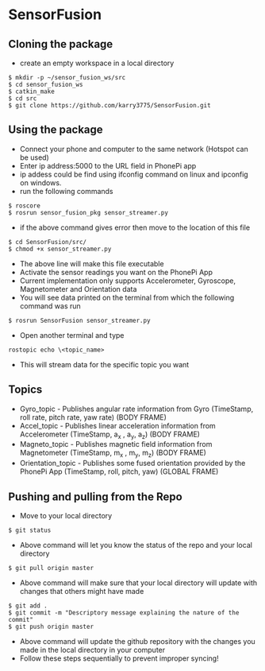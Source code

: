 # SensorFusion

## Cloning the package
- create an empty workspace in a local directory
```
$ mkdir -p ~/sensor_fusion_ws/src 
$ cd sensor_fusion_ws
$ catkin_make
$ cd src
$ git clone https://github.com/karry3775/SensorFusion.git
```

## Using the package
- Connect your phone and computer to the same network (Hotspot can be used)
- Enter ip address:5000 to the URL field in PhonePi app
- ip addess could be find using ifconfig command on linux and ipconfig on windows. 
- run the following commands
```
$ roscore
$ rosrun sensor_fusion_pkg sensor_streamer.py
```
- if the above command gives error then move to the location of this file
```
$ cd SensorFusion/src/
$ chmod +x sensor_streamer.py
```
- The above line will make this file executable
- Activate the sensor readings you want on the PhonePi App
- Current implementation only supports Accelerometer, Gyroscope, Magnetometer and Orientation data
- You will see data printed on the terminal from which the following command was run
```
$ rosrun SensorFusion sensor_streamer.py
```
- Open another terminal and type
```
rostopic echo \<topic_name>
```
- This will stream data for the specific topic you want

## Topics
- Gyro_topic - Publishes angular rate information from Gyro (TimeStamp, roll rate, pitch rate, yaw rate) (BODY FRAME)
- Accel_topic - Publishes linear acceleration information from Accelerometer (TimeStamp, a<sub>x</sub> , a<sub>y</sub>, a<sub>z</sub>) (BODY FRAME)
- Magneto_topic - Publishes magnetic field information from Magnetometer (TimeStamp, m<sub>x</sub> , m<sub>y</sub>, m<sub>z</sub>) (BODY FRAME)
- Orientation_topic - Publishes some fused orientation provided by the PhonePi App (TimeStamp, roll, pitch, yaw) (GLOBAL FRAME)

## Pushing and pulling from the Repo
- Move to your local directory
```
$ git status
```
- Above command will let you know the status of the repo and your local directory
```
$ git pull origin master
```
- Above command will make sure that your local directory will update with changes that others might have made
```
$ git add .
$ git commit -m "Descriptory message explaining the nature of the commit"
$ git push origin master
```
- Above command will update the github repository with the changes you made in the local directory in your computer
- Follow these steps sequentially to prevent improper syncing!
